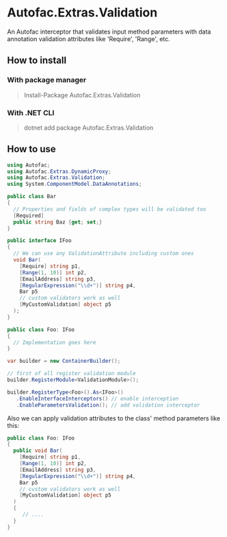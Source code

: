 
# Autofac.Extras.Validation

An Autofac interceptor that validates input method parameters with data annotation validation attributes like 'Require', 'Range', etc.

## How to install

### With package manager

> Install-Package Autofac.Extras.Validation

### With .NET CLI

> dotnet add package Autofac.Extras.Validation

## How to use

```csharp
using Autofac;
using Autofac.Extras.DynamicProxy;
using Autofac.Extras.Validation;
using System.ComponentModel.DataAnnotations;

public class Bar
{
  // Properties and fields of complex types will be validated too
  [Required]
  public string Baz {get; set;}
}

public interface IFoo
{
  // We can use any ValidationAttribute including custom ones
  void Bar(
    [Require] string p1,
    [Range(1, 10)] int p2,
    [EmailAddress] string p3,
    [RegularExpression("\\d+")] string p4,
    Bar p5
    // custom validators work as well
    [MyCustomValidation] object p5 
  );
}

public class Foo: IFoo
{
  // Implementation goes here
}

var builder = new ContainerBuilder();

// first of all register validation module
builder.RegisterModule<ValidationModule>();

builder.RegisterType<Foo>().As<IFoo>()
   .EnableInterfaceInterceptors() // enable interception
   .EnableParametersValidation(); // add validation interceptor
```

Also we can apply validation attributes to the class' method parameters like this:

```csharp
public class Foo: IFoo
{
  public void Bar(
    [Require] string p1,
    [Range(1, 10)] int p2,
    [EmailAddress] string p3,
    [RegularExpression("\\d+")] string p4,
    Bar p5
    // custom validators work as well
    [MyCustomValidation] object p5 
  )
  {
     // ....
  }
}
```
